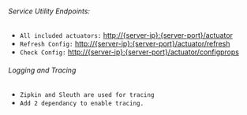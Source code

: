 ###### Service Utility Endpoints: ######
- `All included actuators:`
  [http://{server-ip}:{server-port}/actuator](http://{server-ip}:{server-port}/actuator)
- `Refresh Config:`
  [http://{server-ip}:{server-port}/actuator/refresh](http://{server-ip}:{server-port}/actuator/refresh)
- `Check Config:`
  [http://{server-ip}:{server-port}/actuator/configprops](http://{server-ip}:{server-port}/actuator/configprops)

###### Logging and Tracing ######
- `Zipkin and Sleuth are used for tracing`
- `Add 2 dependancy to enable tracing.`
